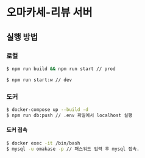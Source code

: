 # 오마카세-리뷰 서버

## 실행 방법

### 로컬

```sh
$ npm run build && npm run start // prod

$ npm run start:w // dev
```

### 도커

```bash
$ docker-compose up --build -d
$ npm run db:push // .env 파일에서 localhost 실행
```

#### 도커 접속

```bash
$ docker exec -it /bin/bash
$ mysql -u omakase -p // 패스워드 입력 후 mysql 접속.
```
